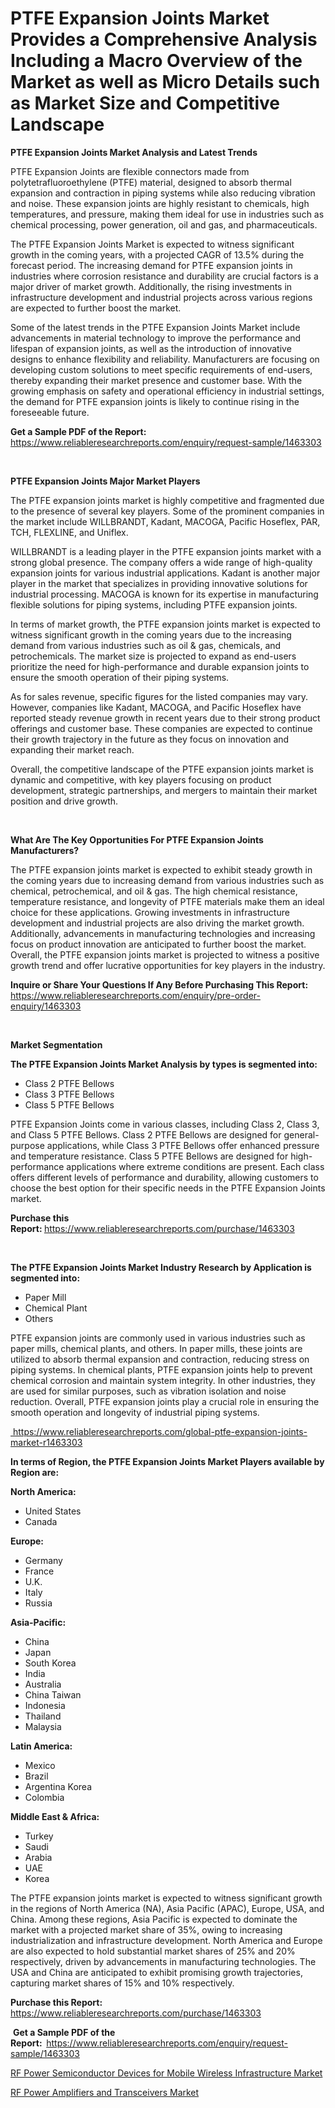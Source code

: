 <p><h1>PTFE Expansion Joints Market Provides a Comprehensive Analysis Including a Macro Overview of the Market as well as Micro Details such as Market Size and Competitive Landscape</h1></p><p><strong>PTFE Expansion Joints Market Analysis and Latest Trends</strong></p>
<p><p>PTFE Expansion Joints are flexible connectors made from polytetrafluoroethylene (PTFE) material, designed to absorb thermal expansion and contraction in piping systems while also reducing vibration and noise. These expansion joints are highly resistant to chemicals, high temperatures, and pressure, making them ideal for use in industries such as chemical processing, power generation, oil and gas, and pharmaceuticals.</p><p>The PTFE Expansion Joints Market is expected to witness significant growth in the coming years, with a projected CAGR of 13.5% during the forecast period. The increasing demand for PTFE expansion joints in industries where corrosion resistance and durability are crucial factors is a major driver of market growth. Additionally, the rising investments in infrastructure development and industrial projects across various regions are expected to further boost the market.</p><p>Some of the latest trends in the PTFE Expansion Joints Market include advancements in material technology to improve the performance and lifespan of expansion joints, as well as the introduction of innovative designs to enhance flexibility and reliability. Manufacturers are focusing on developing custom solutions to meet specific requirements of end-users, thereby expanding their market presence and customer base. With the growing emphasis on safety and operational efficiency in industrial settings, the demand for PTFE expansion joints is likely to continue rising in the foreseeable future.</p></p>
<p><strong>Get a Sample PDF of the Report:&nbsp;</strong> <a href="https://www.reliableresearchreports.com/enquiry/request-sample/1463303">https://www.reliableresearchreports.com/enquiry/request-sample/1463303</a></p>
<p>&nbsp;</p>
<p><strong>PTFE Expansion Joints Major Market Players</strong></p>
<p><p>The PTFE expansion joints market is highly competitive and fragmented due to the presence of several key players. Some of the prominent companies in the market include WILLBRANDT, Kadant, MACOGA, Pacific Hoseflex, PAR, TCH, FLEXLINE, and Uniflex.</p><p>WILLBRANDT is a leading player in the PTFE expansion joints market with a strong global presence. The company offers a wide range of high-quality expansion joints for various industrial applications. Kadant is another major player in the market that specializes in providing innovative solutions for industrial processing. MACOGA is known for its expertise in manufacturing flexible solutions for piping systems, including PTFE expansion joints.</p><p>In terms of market growth, the PTFE expansion joints market is expected to witness significant growth in the coming years due to the increasing demand from various industries such as oil & gas, chemicals, and petrochemicals. The market size is projected to expand as end-users prioritize the need for high-performance and durable expansion joints to ensure the smooth operation of their piping systems.</p><p>As for sales revenue, specific figures for the listed companies may vary. However, companies like Kadant, MACOGA, and Pacific Hoseflex have reported steady revenue growth in recent years due to their strong product offerings and customer base. These companies are expected to continue their growth trajectory in the future as they focus on innovation and expanding their market reach.</p><p>Overall, the competitive landscape of the PTFE expansion joints market is dynamic and competitive, with key players focusing on product development, strategic partnerships, and mergers to maintain their market position and drive growth.</p></p>
<p>&nbsp;</p>
<p><strong>What Are The Key Opportunities For PTFE Expansion Joints Manufacturers?</strong></p>
<p><p>The PTFE expansion joints market is expected to exhibit steady growth in the coming years due to increasing demand from various industries such as chemical, petrochemical, and oil & gas. The high chemical resistance, temperature resistance, and longevity of PTFE materials make them an ideal choice for these applications. Growing investments in infrastructure development and industrial projects are also driving the market growth. Additionally, advancements in manufacturing technologies and increasing focus on product innovation are anticipated to further boost the market. Overall, the PTFE expansion joints market is projected to witness a positive growth trend and offer lucrative opportunities for key players in the industry.</p></p>
<p><strong>Inquire or Share Your Questions If Any Before Purchasing This Report:</strong> <a href="https://www.reliableresearchreports.com/enquiry/pre-order-enquiry/1463303">https://www.reliableresearchreports.com/enquiry/pre-order-enquiry/1463303</a></p>
<p>&nbsp;</p>
<p><strong>Market Segmentation</strong></p>
<p><strong>The PTFE Expansion Joints Market Analysis by types is segmented into:</strong></p>
<p><ul><li>Class 2 PTFE Bellows</li><li>Class 3 PTFE Bellows</li><li>Class 5 PTFE Bellows</li></ul></p>
<p><p>PTFE Expansion Joints come in various classes, including Class 2, Class 3, and Class 5 PTFE Bellows. Class 2 PTFE Bellows are designed for general-purpose applications, while Class 3 PTFE Bellows offer enhanced pressure and temperature resistance. Class 5 PTFE Bellows are designed for high-performance applications where extreme conditions are present. Each class offers different levels of performance and durability, allowing customers to choose the best option for their specific needs in the PTFE Expansion Joints market.</p></p>
<p><strong>Purchase this Report:&nbsp;</strong><a href="https://www.reliableresearchreports.com/purchase/1463303">https://www.reliableresearchreports.com/purchase/1463303</a></p>
<p>&nbsp;</p>
<p><strong>The PTFE Expansion Joints Market Industry Research by Application is segmented into:</strong></p>
<p><ul><li>Paper Mill</li><li>Chemical Plant</li><li>Others</li></ul></p>
<p><p>PTFE expansion joints are commonly used in various industries such as paper mills, chemical plants, and others. In paper mills, these joints are utilized to absorb thermal expansion and contraction, reducing stress on piping systems. In chemical plants, PTFE expansion joints help to prevent chemical corrosion and maintain system integrity. In other industries, they are used for similar purposes, such as vibration isolation and noise reduction. Overall, PTFE expansion joints play a crucial role in ensuring the smooth operation and longevity of industrial piping systems.</p></p>
<p><a href="https://www.reliableresearchreports.com/global-ptfe-expansion-joints-market-r1463303">&nbsp;https://www.reliableresearchreports.com/global-ptfe-expansion-joints-market-r1463303</a></p>
<p><strong>In terms of Region, the PTFE Expansion Joints Market Players available by Region are:</strong></p>
<p>
    <p> <strong> North America: </strong>
        <ul>
            <li>United States</li>
            <li>Canada</li>
        </ul>
        </p> 
    <p> <strong> Europe: </strong>
        <ul>
            <li>Germany</li>
            <li>France</li>
            <li>U.K.</li>
            <li>Italy</li>
            <li>Russia</li>
        </ul>
        </p> 
    <p> <strong> Asia-Pacific: </strong>
        <ul>
            <li>China</li>
            <li>Japan</li>
            <li>South Korea</li>
            <li>India</li>
            <li>Australia</li>
            <li>China Taiwan</li>
            <li>Indonesia</li>
            <li>Thailand</li>
            <li>Malaysia</li>
        </ul>
        </p> 
    <p> <strong> Latin America: </strong>
        <ul>
            <li>Mexico</li>
            <li>Brazil</li>
            <li>Argentina Korea</li>
            <li>Colombia</li>
        </ul>
        </p> 
    <p> <strong> Middle East & Africa: </strong>
        <ul>
            <li>Turkey</li>
            <li>Saudi</li>
            <li>Arabia</li>
            <li>UAE</li>
            <li>Korea</li>
        </ul>
    </p>
    </p>
<p><p>The PTFE expansion joints market is expected to witness significant growth in the regions of North America (NA), Asia Pacific (APAC), Europe, USA, and China. Among these regions, Asia Pacific is expected to dominate the market with a projected market share of 35%, owing to increasing industrialization and infrastructure development. North America and Europe are also expected to hold substantial market shares of 25% and 20% respectively, driven by advancements in manufacturing technologies. The USA and China are anticipated to exhibit promising growth trajectories, capturing market shares of 15% and 10% respectively.</p></p>
<p><strong>Purchase this Report: </strong><a href="https://www.reliableresearchreports.com/purchase/1463303">https://www.reliableresearchreports.com/purchase/1463303</a></p>
<p>&nbsp;<strong>Get a Sample PDF of the Report:&nbsp;&nbsp;</strong><a href="https://www.reliableresearchreports.com/enquiry/request-sample/1463303">https://www.reliableresearchreports.com/enquiry/request-sample/1463303</a></p>
<p><strong></strong></p>
<p><p><a href="https://github.com/kishanagarner91/Market-Research-Report-List-1/blob/main/rf-power-semiconductor-devices-for-mobile-wireless-infrastructure-market.md">RF Power Semiconductor Devices for Mobile Wireless Infrastructure Market</a></p><p><a href="https://github.com/dayanaaunders7856/Market-Research-Report-List-1/blob/main/rf-power-amplifiers-and-transceivers-market.md">RF Power Amplifiers and Transceivers Market</a></p></p>